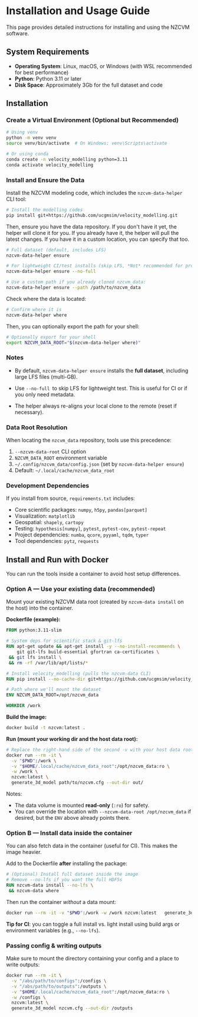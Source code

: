 # Installation and Usage Guide

This page provides detailed instructions for installing and using the NZCVM software.

## System Requirements

- **Operating System**: Linux, macOS, or Windows (with WSL recommended for best performance)
- **Python**: Python 3.11 or later
- **Disk Space**: Approximately 3Gb for the full dataset and code

## Installation


### Create a Virtual Environment (Optional but Recommended)

```bash
# Using venv
python -m venv venv
source venv/bin/activate  # On Windows: venv\Scripts\activate

# Or using conda
conda create -n velocity_modelling python=3.11
conda activate velocity_modelling
```


### Install and Ensure the Data

Install the NZCVM modeling code, which includes the `nzcvm-data-helper` CLI tool:
```bash
# Install the modelling codes
pip install git+https://github.com/ucgmsim/velocity_modelling.git
```

Then, ensure you have the data repository. If you don't have it yet, the helper will clone it for you. 
If you already have it, the helper will pull the latest changes. 
If you have it in a custom location, you can specify that too.

```bash
# Full dataset (default, includes LFS)
nzcvm-data-helper ensure

# For lightweight CI/test installs (skip LFS, *Not* recommended for production):
nzcvm-data-helper ensure --no-full

# Use a custom path if you already cloned nzcvm_data:
nzcvm-data-helper ensure --path /path/to/nzcvm_data
```

Check where the data is located:

```bash
# Confirm where it is
nzcvm-data-helper where
```
Then, you can optionally export the path for your shell:
```bash
# Optionally export for your shell
export NZCVM_DATA_ROOT="$(nzcvm-data-helper where)"
```

### Notes

- By default, `nzcvm-data-helper ensure` installs the **full dataset**, including large LFS files (multi-GB).

- Use `--no-full `to skip LFS for lightweight test. This is useful for CI or if you only need metadata.

- The helper always re-aligns your local clone to the remote (reset if necessary).

### Data Root Resolution

When locating the `nzcvm_data` repository, tools use this precedence:

1. `--nzcvm-data-root` CLI option
2. `NZCVM_DATA_ROOT` environment variable
3. `~/.config/nzcvm_data/config.json` (set by `nzcvm-data-helper ensure`)
4.  Default: `~/.local/cache/nzcvm_data_root`


### Development Dependencies
If you install from source, `requirements.txt` includes:
- Core scientific packages: `numpy`, `h5py`, `pandas[parquet]`
- Visualization: `matplotlib`
- Geospatial: `shapely`, `cartopy`
- Testing: `hypothesis[numpy]`, `pytest`, `pytest-cov`, `pytest-repeat`
- Project dependencies: `numba`, `qcore`, `pyyaml`, `tqdm`, `typer`
- Tool dependencies: `pytz`, `requests`


## Install and Run with Docker

You can run the tools inside a container to avoid host setup differences.

### Option A — Use your existing data (recommended)

Mount your existing NZCVM data root (created by `nzcvm-data install` on the host) into the container.

**Dockerfile (example):**
```dockerfile
FROM python:3.11-slim

# System deps for scientific stack & git-lfs
RUN apt-get update && apt-get install -y --no-install-recommends \
    git git-lfs build-essential gfortran ca-certificates \
 && git lfs install \
 && rm -rf /var/lib/apt/lists/*

# Install velocity_modelling (pulls the nzcvm-data CLI)
RUN pip install --no-cache-dir git+https://github.com/ucgmsim/velocity_modelling.git

# Path where we'll mount the dataset
ENV NZCVM_DATA_ROOT=/opt/nzcvm_data

WORKDIR /work
```

**Build the image:**
```bash
docker build -t nzcvm:latest .
```

**Run (mount your working dir and the host data root):**
```bash
# Replace the right-hand side of the second -v with your host data root path
docker run --rm -it \
  -v "$PWD":/work \
  -v "$HOME/.local/cache/nzcvm_data_root":/opt/nzcvm_data:ro \
  -w /work \
  nzcvm:latest \
  generate_3d_model path/to/nzcvm.cfg --out-dir out/
```

Notes:
- The data volume is mounted **read-only** (`:ro`) for safety.
- You can override the location with `--nzcvm-data-root /opt/nzcvm_data` if desired, but the `ENV` above already points there.

### Option B — Install data inside the container

You can also fetch data in the container (useful for CI). This makes the image heavier.

Add to the Dockerfile **after** installing the package:
```dockerfile
# (Optional) Install full dataset inside the image
# Remove --no-lfs if you want the full HDF5s
RUN nzcvm-data install --no-lfs \
 && nzcvm-data where
```

Then run the container *without* a data mount:
```bash
docker run --rm -it -v "$PWD":/work -w /work nzcvm:latest   generate_3d_model path/to/nzcvm.cfg --out-dir out/
```

**Tip for CI**: you can toggle a full install vs. light install using build args or environment variables (e.g., `--no-lfs`).

### Passing config & writing outputs

Make sure to mount the directory containing your config and a place to write outputs:
```bash
docker run --rm -it \
  -v "/abs/path/to/configs":/configs \
  -v "/abs/path/to/outputs":/outputs \
  -v "$HOME/.local/cache/nzcvm_data_root":/opt/nzcvm_data:ro \
  -w /configs \
  nzcvm:latest \
  generate_3d_model nzcvm.cfg --out-dir /outputs
```